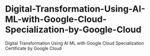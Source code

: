 # Digital-Transformation-Using-AI-ML-with-Google-Cloud-Specialization-by-Google-Cloud
Digital Transformation Using AI ML with Google Cloud Specialization Certificate by Google Cloud
